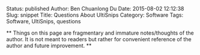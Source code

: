 Status: published
Author: Ben Chuanlong Du
Date: 2015-08-02 12:12:38
Slug: snippet
Title: Questions About UltiSnips
Category: Software
Tags: Software, UltiSnips, questions

**
Things on this page are fragmentary and immature notes/thoughts of the author.
It is not meant to readers but rather for convenient reference of the author and future improvement.
**

